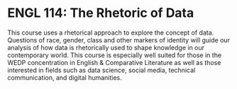 # ENGL 114: The Rhetoric of Data

This course uses a rhetorical approach to explore the concept of data. Questions of race, gender, class and other markers of identity will guide our analysis of how data is rhetorically used to shape knowledge in our contemporary world. This course is especially well suited for those in the WEDP concentration in English & Comparative Literature as well as those interested in fields such as data science, social media, technical communication, and digital humanities.